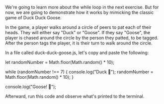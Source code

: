 We're going to learn more about the while loop in the next exercise. But for now, we are going to demonstrate how it works by mimicking the classic game of Duck Duck Goose.

In the game, a player walks around a circle of peers to pat each of their heads. They will either say "Duck" or "Goose". If they say "Goose", the player is chased around the circle by the person they patted, to be tagged. After the person tags the player, it is their turn to walk around the circle.

In a file called duck-duck-goose.js, let's copy and paste the following:

let randomNumber = Math.floor(Math.random() * 10);

while (randomNumber !== 7) {
  console.log("Duck 🦆");
  randomNumber = Math.floor(Math.random() * 10);
}

console.log("Goose! 🦢");

Afterward, run this code and observe what's printed to the terminal.
